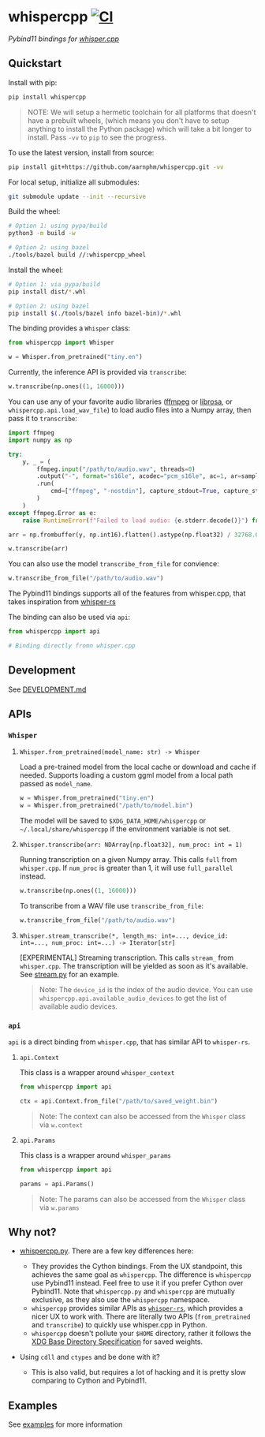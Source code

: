 # whispercpp [![CI](https://github.com/aarnphm/whispercpp/actions/workflows/ci.yml/badge.svg?branch=main)](https://github.com/aarnphm/whispercpp/actions/workflows/ci.yml)

_Pybind11 bindings for
[whisper.cpp](https://github.com/ggerganov/whisper.cpp.git)_

## Quickstart

Install with pip:

```bash
pip install whispercpp
```

> NOTE: We will setup a hermetic toolchain for all platforms that doesn't have a
> prebuilt wheels, (which means you don't have to setup anything to install the
> Python package) which will take a bit longer to install. Pass `-vv` to `pip`
> to see the progress.

To use the latest version, install from source:

```bash
pip install git+https://github.com/aarnphm/whispercpp.git -vv
```

For local setup, initialize all submodules:

```bash
git submodule update --init --recursive
```

Build the wheel:

```bash
# Option 1: using pypa/build
python3 -m build -w

# Option 2: using bazel
./tools/bazel build //:whispercpp_wheel
```

Install the wheel:

```bash
# Option 1: via pypa/build
pip install dist/*.whl

# Option 2: using bazel
pip install $(./tools/bazel info bazel-bin)/*.whl
```

The binding provides a `Whisper` class:

```python
from whispercpp import Whisper

w = Whisper.from_pretrained("tiny.en")
```

Currently, the inference API is provided via `transcribe`:

```python
w.transcribe(np.ones((1, 16000)))
```

You can use any of your favorite audio libraries
([ffmpeg](https://github.com/kkroening/ffmpeg-python) or
[librosa](https://librosa.org/doc/main/index.html), or
`whispercpp.api.load_wav_file`) to load audio files into a Numpy array, then
pass it to `transcribe`:

```python
import ffmpeg
import numpy as np

try:
    y, _ = (
        ffmpeg.input("/path/to/audio.wav", threads=0)
        .output("-", format="s16le", acodec="pcm_s16le", ac=1, ar=sample_rate)
        .run(
            cmd=["ffmpeg", "-nostdin"], capture_stdout=True, capture_stderr=True
        )
    )
except ffmpeg.Error as e:
    raise RuntimeError(f"Failed to load audio: {e.stderr.decode()}") from e

arr = np.frombuffer(y, np.int16).flatten().astype(np.float32) / 32768.0

w.transcribe(arr)
```

You can also use the model `transcribe_from_file` for convience:

```python
w.transcribe_from_file("/path/to/audio.wav")
```

The Pybind11 bindings supports all of the features from whisper.cpp, that takes
inspiration from [whisper-rs](https://github.com/tazz4843/whisper-rs)

The binding can also be used via `api`:

```python
from whispercpp import api

# Binding directly fromn whisper.cpp
```

## Development

See [DEVELOPMENT.md](./DEVELOPMENT.md)

## APIs

### `Whisper`

1. `Whisper.from_pretrained(model_name: str) -> Whisper`

   Load a pre-trained model from the local cache or download and cache if
   needed. Supports loading a custom ggml model from a local path passed as `model_name`.

   ```python
   w = Whisper.from_pretrained("tiny.en")
   w = Whisper.from_pretrained("/path/to/model.bin")
   ```

   The model will be saved to `$XDG_DATA_HOME/whispercpp` or
   `~/.local/share/whispercpp` if the environment variable is not set.

2. `Whisper.transcribe(arr: NDArray[np.float32], num_proc: int = 1)`

   Running transcription on a given Numpy array. This calls `full` from
   `whisper.cpp`. If `num_proc` is greater than 1, it will use `full_parallel`
   instead.

   ```python
   w.transcribe(np.ones((1, 16000)))
   ```

   To transcribe from a WAV file use `transcribe_from_file`:

   ```python
   w.transcribe_from_file("/path/to/audio.wav")
   ```

3. `Whisper.stream_transcribe(*, length_ms: int=..., device_id: int=..., num_proc: int=...) -> Iterator[str]`

   [EXPERIMENTAL] Streaming transcription. This calls `stream_` from
   `whisper.cpp`. The transcription will be yielded as soon as it's available.
   See [stream.py](./examples/stream/stream.py) for an example.

   > Note: The `device_id` is the index of the audio device. You can use
   > `whispercpp.api.available_audio_devices` to get the list of available audio
   > devices.

### `api`

`api` is a direct binding from `whisper.cpp`, that has similar API to
`whisper-rs`.

1. `api.Context`

   This class is a wrapper around `whisper_context`

   ```python
   from whispercpp import api

   ctx = api.Context.from_file("/path/to/saved_weight.bin")
   ```

   > Note: The context can also be accessed from the `Whisper` class via
   > `w.context`

2. `api.Params`

   This class is a wrapper around `whisper_params`

   ```python
   from whispercpp import api

   params = api.Params()
   ```

   > Note: The params can also be accessed from the `Whisper` class via
   > `w.params`

## Why not?

- [whispercpp.py](https://github.com/stlukey/whispercpp.py). There are a few key
  differences here:

  - They provides the Cython bindings. From the UX standpoint, this achieves the
    same goal as `whispercpp`. The difference is `whispercpp` use Pybind11
    instead. Feel free to use it if you prefer Cython over Pybind11. Note that
    `whispercpp.py` and `whispercpp` are mutually exclusive, as they also use
    the `whispercpp` namespace.
  - `whispercpp` provides similar APIs as
    [`whisper-rs`](https://github.com/tazz4843/whisper-rs), which provides a
    nicer UX to work with. There are literally two APIs (`from_pretrained` and
    `transcribe`) to quickly use whisper.cpp in Python.
  - `whispercpp` doesn't pollute your `$HOME` directory, rather it follows the
    [XDG Base Directory Specification](https://specifications.freedesktop.org/basedir-spec/basedir-spec-latest.html)
    for saved weights.

- Using `cdll` and `ctypes` and be done with it?

  - This is also valid, but requires a lot of hacking and it is pretty slow
    comparing to Cython and Pybind11.

## Examples

See [examples](./examples) for more information
